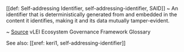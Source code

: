 [[def: Self-addressing Identifier, self-addressing-identifier, SAID]]
~ An identifier that is deterministically generated from and embedded in the content it identifies, making it and its data mutually tamper-evident.

~ [Source](https://www.gleif.org/vlei/introducing-the-vlei-ecosystem-governance-framework/2023-12-15_vlei-egf-v2.0-glossary_v1.3_final.pdf) vLEI Ecosystem Governance Framework Glossary

See also: [[xref: keri1, self-addressing-identifier]]